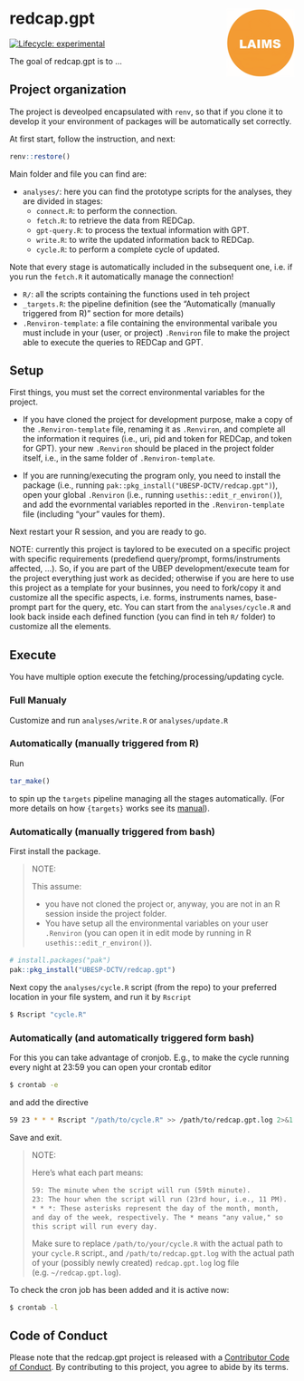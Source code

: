 
<!-- README.md is generated from README.Rmd. Please edit that file -->

# redcap.gpt <img src="man/figures/logo.png" align="right" height="120" alt="" />

<!-- badges: start -->

[![Lifecycle:
experimental](https://img.shields.io/badge/lifecycle-experimental-orange.svg)](https://lifecycle.r-lib.org/articles/stages.html#experimental)
<!-- badges: end -->

The goal of redcap.gpt is to …

## Project organization

The project is deveolped encapsulated with `renv`, so that if you clone
it to develop it your environment of packages will be automatically set
correctly.

At first start, follow the instruction, and next:

``` r
renv::restore()
```

Main folder and file you can find are:

- `analyses/`: here you can find the prototype scripts for the analyses,
  they are divided in stages:
  - `connect.R`: to perform the connection.
  - `fetch.R`: to retrieve the data from REDCap.
  - `gpt-query.R`: to process the textual information with GPT.
  - `write.R`: to write the updated information back to REDCap.
  - `cycle.R`: to perform a complete cycle of updated.

Note that every stage is automatically included in the subsequent one,
i.e. if you run the `fetch.R` it automatically manage the connection!

- `R/`: all the scripts containing the functions used in teh project
- `_targets.R`: the pipeline definition (see the “Automatically
  (manually triggered from R)” section for more details)
- `.Renviron-template`: a file containing the environmental varibale you
  must include in your (user, or project) `.Renviron` file to make the
  project able to execute the queries to REDCap and GPT.

## Setup

First things, you must set the correct environmental variables for the
project.

- If you have cloned the project for development purpose, make a copy of
  the `.Renviron-template` file, renaming it as `.Renviron`, and
  complete all the information it requires (i.e., uri, pid and token for
  REDCap, and token for GPT). your new `.Renviron` should be placed in
  the project folder itself, i.e., in the same folder of
  `.Renviron-template`.

- If you are running/executing the program only, you need to install the
  package (i.e., running `pak::pkg_install("UBESP-DCTV/redcap.gpt")`),
  open your global `.Renviron` (i.e., running
  `usethis::edit_r_environ()`), and add the evornmental variables
  reported in the `.Renviron-template` file (including “your” vaules for
  them).

Next restart your R session, and you are ready to go.

NOTE: currently this project is taylored to be executed on a specific
project with specific requirements (predefiend query/prompt,
forms/instruments affected, …). So, if you are part of the UBEP
development/execute team for the project everything just work as
decided; otherwise if you are here to use this project as a template for
your businnes, you need to fork/copy it and customize all the specific
aspects, i.e. forms, instruments names, base-prompt part for the query,
etc. You can start from the `analyses/cycle.R` and look back inside each
defined function (you can find in teh `R/` folder) to customize all the
elements.

## Execute

You have multiple option execute the fetching/processing/updating cycle.

### Full Manualy

Customize and run `analyses/write.R` or `analyses/update.R`

### Automatically (manually triggered from R)

Run

``` r
tar_make()
```

to spin up the `targets` pipeline managing all the stages automatically.
(For more details on how `{targets}` works see its
[manual](https://books.ropensci.org/targets/)).

### Automatically (manually triggered from bash)

First install the package.

> NOTE:
>
> This assume:
>
> - you have not cloned the project or, anyway, you are not in an R
>   session inside the project folder.
> - You have setup all the environmental variables on your user
>   `.Renviron` (you can open it in edit mode by running in R
>   `usethis::edit_r_environ()`).

``` r
# install.packages("pak")
pak::pkg_install("UBESP-DCTV/redcap.gpt")
```

Next copy the `analyses/cycle.R` script (from the repo) to your
preferred location in your file system, and run it by `Rscript`

``` bash
$ Rscript "cycle.R"
```

### Automatically (and automatically triggered form bash)

For this you can take advantage of cronjob. E.g., to make the cycle
running every night at 23:59 you can open your crontab editor

``` bash
$ crontab -e
```

and add the directive

``` bash
59 23 * * * Rscript "/path/to/cycle.R" >> /path/to/redcap.gpt.log 2>&1
```

Save and exit.

> NOTE:
>
> Here’s what each part means:
>
>     59: The minute when the script will run (59th minute).
>     23: The hour when the script will run (23rd hour, i.e., 11 PM).
>     * * *: These asterisks represent the day of the month, month, and day of the week, respectively. The * means "any value," so this script will run every day.
>
> Make sure to replace `/path/to/your/cycle.R` with the actual path to
> your `cycle.R` script., and `/path/to/redcap.gpt.log` with the actual
> path of your (possibly newly created) `redcap.gpt.log` log file
> (e.g. `~/redcap.gpt.log`).

To check the cron job has been added and it is active now:

``` bash
$ crontab -l
```

## Code of Conduct

Please note that the redcap.gpt project is released with a [Contributor
Code of
Conduct](https://contributor-covenant.org/version/2/1/CODE_OF_CONDUCT.html).
By contributing to this project, you agree to abide by its terms.
